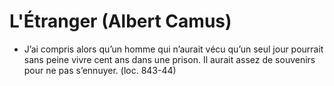 # L'Étranger (Albert Camus)
* J’ai compris alors qu’un homme qui n’aurait vécu qu’un seul jour pourrait sans peine vivre cent ans dans une prison. Il aurait assez de souvenirs pour ne pas s’ennuyer. (loc. 843-44)
